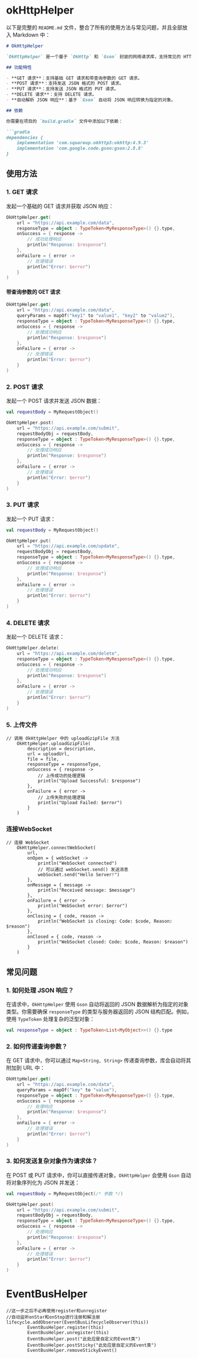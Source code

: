 # okHttpHelper
以下是完整的 `README.md` 文件，整合了所有的使用方法与常见问题，并且全部放入 Markdown 中：
```markdown
# OkHttpHelper

`OkHttpHelper` 是一个基于 `OkHttp` 和 `Gson` 封装的网络请求库，支持常见的 HTTP 请求类型，如 `GET`、`POST`、`PUT` 和 `DELETE` 请求，提供了简单易用的异步请求接口。

## 功能特性

- **GET 请求**：支持基础 GET 请求和带查询参数的 GET 请求。
- **POST 请求**：支持发送 JSON 格式的 POST 请求。
- **PUT 请求**：支持发送 JSON 格式的 PUT 请求。
- **DELETE 请求**：支持 DELETE 请求。
- **自动解析 JSON 响应**：基于 `Gson` 自动将 JSON 响应转换为指定的对象。

## 依赖

你需要在项目的 `build.gradle` 文件中添加以下依赖：

```gradle
dependencies {
    implementation 'com.squareup.okhttp3:okhttp:4.9.3'
    implementation 'com.google.code.gson:gson:2.8.8'
}
```

## 使用方法

### 1. GET 请求

发起一个基础的 GET 请求并获取 JSON 响应：

```kotlin
OkHttpHelper.get(
    url = "https://api.example.com/data",
    responseType = object : TypeToken<MyResponseType>() {}.type,
    onSuccess = { response ->
        // 成功处理响应
        println("Response: $response")
    },
    onFailure = { error ->
        // 处理错误
        println("Error: $error")
    }
)
```

#### 带查询参数的 GET 请求

```kotlin
OkHttpHelper.get(
    url = "https://api.example.com/data",
    queryParams = mapOf("key1" to "value1", "key2" to "value2"),
    responseType = object : TypeToken<MyResponseType>() {}.type,
    onSuccess = { response ->
        // 处理成功响应
        println("Response: $response")
    },
    onFailure = { error ->
        // 处理错误
        println("Error: $error")
    }
)
```

### 2. POST 请求

发起一个 POST 请求并发送 JSON 数据：

```kotlin
val requestBody = MyRequestObject()

OkHttpHelper.post(
    url = "https://api.example.com/submit",
    requestBodyObj = requestBody,
    responseType = object : TypeToken<MyResponseType>() {}.type,
    onSuccess = { response ->
        // 处理成功响应
        println("Response: $response")
    },
    onFailure = { error ->
        // 处理错误
        println("Error: $error")
    }
)
```

### 3. PUT 请求

发起一个 PUT 请求：

```kotlin
val requestBody = MyRequestObject()

OkHttpHelper.put(
    url = "https://api.example.com/update",
    requestBodyObj = requestBody,
    responseType = object : TypeToken<MyResponseType>() {}.type,
    onSuccess = { response ->
        // 处理成功响应
        println("Response: $response")
    },
    onFailure = { error ->
        // 处理错误
        println("Error: $error")
    }
)
```

### 4. DELETE 请求

发起一个 DELETE 请求：

```kotlin
OkHttpHelper.delete(
    url = "https://api.example.com/delete",
    responseType = object : TypeToken<MyResponseType>() {}.type,
    onSuccess = { response ->
        // 处理成功响应
        println("Response: $response")
    },
    onFailure = { error ->
        // 处理错误
        println("Error: $error")
    }
)
```
### 5. 上传文件
```
// 调用 OkHttpHelper 中的 uploadGzipFile 方法
    OkHttpHelper.uploadGzipFile(
        description = description,
        url = uploadUrl,
        file = file,
        responseType = responseType,
        onSuccess = { response ->
            // 上传成功的处理逻辑
            println("Upload Successful: $response")
        },
        onFailure = { error ->
            // 上传失败的处理逻辑
            println("Upload Failed: $error")
        }
    )
```
### 连接WebSocket
```
// 连接 WebSocket
    OkHttpHelper.connectWebSocket(
        url,
        onOpen = { webSocket ->
            println("WebSocket connected")
            // 可以通过 webSocket.send() 发送消息
            webSocket.send("Hello Server!")
        },
        onMessage = { message ->
            println("Received message: $message")
        },
        onFailure = { error ->
            println("WebSocket error: $error")
        },
        onClosing = { code, reason ->
            println("WebSocket is closing: Code: $code, Reason: $reason")
        },
        onClosed = { code, reason ->
            println("WebSocket closed: Code: $code, Reason: $reason")
        }
    )
```
## 常见问题

### 1. 如何处理 JSON 响应？

在请求中，`OkHttpHelper` 使用 `Gson` 自动将返回的 JSON 数据解析为指定的对象类型。你需要确保 `responseType` 的类型与服务器返回的 JSON 结构匹配。例如，使用 `TypeToken` 处理复杂的泛型对象：

```kotlin
val responseType = object : TypeToken<List<MyObject>>() {}.type
```

### 2. 如何传递查询参数？

在 GET 请求中，你可以通过 `Map<String, String>` 传递查询参数，库会自动将其附加到 URL 中：

```kotlin
OkHttpHelper.get(
    url = "https://api.example.com/data",
    queryParams = mapOf("key" to "value"),
    responseType = object : TypeToken<MyResponseType>() {}.type,
    onSuccess = { response -> 
        // 处理响应
        println("Response: $response")
    },
    onFailure = { error -> 
        // 处理错误
        println("Error: $error")
    }
)
```

### 3. 如何发送复杂对象作为请求体？

在 POST 或 PUT 请求中，你可以直接传递对象，`OkHttpHelper` 会使用 `Gson` 自动将对象序列化为 JSON 并发送：

```kotlin
val requestBody = MyRequestObject(/* 参数 */)

OkHttpHelper.post(
    url = "https://api.example.com/submit",
    requestBodyObj = requestBody,
    responseType = object : TypeToken<MyResponseType>() {}.type,
    onSuccess = { response ->
        // 处理响应
        println("Response: $response")
    },
    onFailure = { error ->
        // 处理错误
        println("Error: $error")
    }
)
```
# EventBusHelper
```
//这一步之后不必再使用register和unregister
//自动监听onStar和onStop进行注册和解注册
lifecycle.addObserver(EventBusLifecycleObserver(this))
        EventBusHelper.register(this)
        EventBusHelper.unregister(this)
        EventBusHelper.post("此处应是自定义的Event类")
        EventBusHelper.postSticky("此处应是自定义的Event类")
        EventBusHelper.removeStickyEvent()
```
